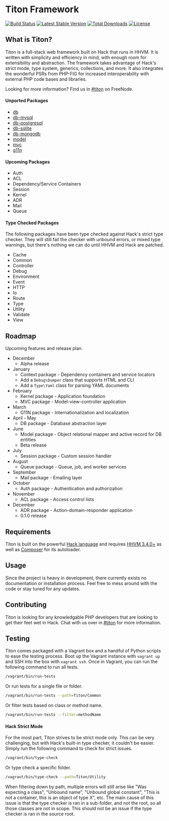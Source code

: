 # Titon Framework #
[![Build Status](https://travis-ci.org/titon/framework.png)](https://travis-ci.org/titon/framework)
[![Latest Stable Version](https://poser.pugx.org/titon/framework/version.svg)](https://packagist.org/packages/titon/framework)
[![Total Downloads](https://poser.pugx.org/titon/framework/downloads.svg)](https://packagist.org/packages/titon/framework)
[![License](https://poser.pugx.org/titon/framework/license.svg)](https://packagist.org/packages/titon/framework)

## What is Titon? ##

Titon is a full-stack web framework built on Hack that runs in HHVM. It is written with simplicity and efficiency in mind,
with enough room for extensibility and abstraction. The framework takes advantage of Hack's strict mode, type system,
generics, collections, and more. It also integrates the wonderful PSRs from PHP-FIG for increased interoperability
with external PHP code bases and libraries.

Looking for more information? Find us in [#titon](http://webchat.freenode.net/?channels=titon) on FreeNode.

#### Unported Packages ####

* [db](https://github.com/titon/db)
* [db-mysql](https://github.com/titon/db-mysql)
* [db-postgresql](https://github.com/titon/db-postgresql)
* [db-sqlite](https://github.com/titon/db-sqlite)
* [db-mongodb](https://github.com/titon/db-mongodb)
* [model](https://github.com/titon/model)
* [mvc](https://github.com/titon/mvc)
* [g11n](https://github.com/titon/g11n)

#### Upcoming Packages ####

* Auth
* ACL
* Dependency/Service Containers
* Session
* Kernel
* ADR
* Mail
* Queue

#### Type Checked Packages ####

The following packages have been type checked against Hack's strict type checker.
They will still fail the checker with unbound errors, or mixed type warnings,
but there's nothing we can do until HHVM and Hack are patched.

* Cache
* Common
* Controller
* Debug
* Environment
* Event
* HTTP
* Io
* Route
* Type
* Utility
* Validate
* View

## Roadmap ##

Upcoming features and release plan.

* December
    * Alpha release
* January
    * Context package - Dependency containers and service locators
    * Add a `Debug\Dumper` class that supports HTML and CLI
    * Add a `Type\Yaml` class for parsing YAML documents
* February
    * Kernel package - Application foundation
    * MVC package - Model-view-controller application
* March
    * G11N package - Internationalization and localization
* April - May
    * DB package - Database abstraction layer
* June
    * Model package - Object relational mapper and active record for DB entities
    * Beta release
* July
    * Session package - Custom session handler
* August
    * Queue package - Queue, job, and worker services
* September
    * Mail package - Emailing layer
* October
    * Auth package - Authentication and authorization
* November
    * ACL package - Access control lists
* December
    * ADR package - Action-domain-responder application
    * 0.1.0 release

## Requirements ##

Titon is built on the powerful [Hack language](http://hacklang.org/) and requires [HHVM 3.4.0+](http://hhvm.com/) 
as well as [Composer](http://getcomposer.org) for its autoloader.

## Usage ##

Since the project is heavy in development, there currently exists no documentation or installation process.
Feel free to mess around with the code or stay tuned for any updates.

## Contributing ##

Titon is looking for any knowledgable PHP developers that are looking to get their feet wet in Hack.
Chat with us over in [#titon](http://webchat.freenode.net/?channels=titon) for more information.

## Testing ##

Titon comes packaged with a Vagrant box and a handful of Python scripts to ease the testing process.
Boot up the Vagrant instance with `vagrant up` and SSH into the box with `vagrant ssh`.
Once in Vagrant, you can run the following command to run all tests.

```bash
/vagrant/bin/run-tests
```

Or run tests for a single file or folder.

```bash
/vagrant/bin/run-tests --path=Titon/Common
```

Or filter tests based on class or method name.

```bash
/vagrant/bin/run-tests --filter=methodName
```

#### Hack Strict Mode ####

For the most part, Titon strives to be strict mode only. This can be very challenging, but with Hack's built-in type checker,
it couldn't be easier. Simply run the following command to check for strict issues.

```bash
/vagrant/bin/type-check
```

Or type check a specific folder.

```bash
/vagrant/bin/type-check --path=Titon/Utility
```

When filtering down by path, multiple errors will still arise like "Was expecting a class", "Unbound name",
"Unbound global constant", "This is not a container, this is an object of type X", etc. The main cause of this issue 
is that the type checker is ran in a sub-folder, and not the root, so all those classes are not in scope. 
This should not be an issue if the type checker is ran in the source root.
